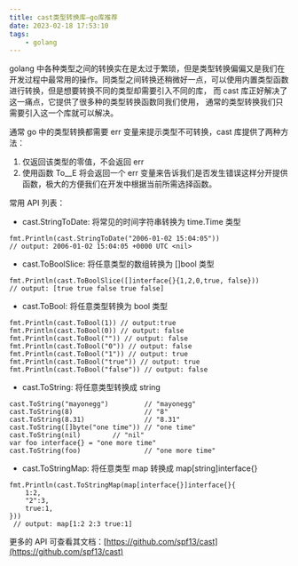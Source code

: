 ```yaml
---
title: cast类型转换库—go库推荐
date: 2023-02-18 17:53:10
tags:
    - golang
---
```

golang 中各种类型之间的转换实在是太过于繁琐，但是类型转换偏偏又是我们在开发过程中最常用的操作。同类型之间转换还稍微好一点，可以使用内置类型函数进行转换，但是想要转换不同的类型却需要引入不同的库， 而 cast 库正好解决了这一痛点，它提供了很多种的类型转换函数同我们使用， 通常的类型转换我们只需要引入这一个库就可以解决。
<!-- more -->


通常 go 中的类型转换都需要 err 变量来提示类型不可转换，cast 库提供了两种方法：

1. 仅返回该类型的零值，不会返回 err
2. 使用函数 To__E 将会返回一个 err 变量来告诉我们是否发生错误这样分开提供函数，极大的方便我们在开发中根据当前所需选择函数。

常用 API 列表：

* cast.StringToDate: 将常见的时间字符串转换为 time.Time 类型
```
fmt.Println(cast.StringToDate("2006-01-02 15:04:05")) 
// output: 2006-01-02 15:04:05 +0000 UTC <nil>
```

* cast.ToBoolSlice: 将任意类型的数组转换为 []bool 类型
```
fmt.Println(cast.ToBoolSlice([]interface{}{1,2,0,true, false})) 
// output: [true true false true false]
```
* cast.ToBool: 将任意类型转换为 bool 类型
```
fmt.Println(cast.ToBool(1)) // output:true
fmt.Println(cast.ToBool(0)) // output: false
fmt.Println(cast.ToBool("")) // output: false
fmt.Println(cast.ToBool("0")) // output: false
fmt.Println(cast.ToBool("1")) // output: true
fmt.Println(cast.ToBool("true")) // output: true
fmt.Println(cast.ToBool("false")) // output: false
```
* cast.ToString: 将任意类型转换成 string
```
cast.ToString("mayonegg")         // "mayonegg"
cast.ToString(8)                  // "8"
cast.ToString(8.31)               // "8.31"
cast.ToString([]byte("one time")) // "one time"
cast.ToString(nil)        // "nil"
var foo interface{} = "one more time"
cast.ToString(foo)                // "one more time"
```
* cast.ToStringMap: 将任意类型 map 转换成 map[string]interface{}
```
fmt.Println(cast.ToStringMap(map[interface{}]interface{}{
    1:2,
    "2":3,
    true:1,
}))
 // output: map[1:2 2:3 true:1]
```
更多的 API 可查看其文档：[https://github.com/spf13/cast](https://github.com/spf13/cast)